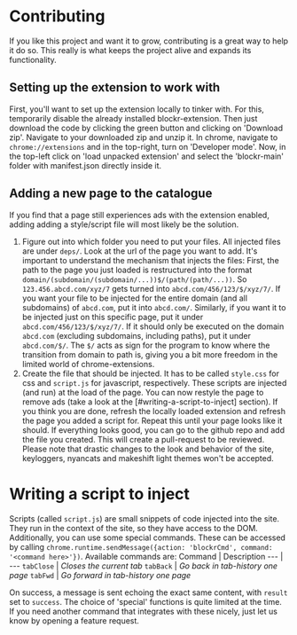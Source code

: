 # Contributing
If you like this project and want it to grow, contributing is a great way to help it do so. This really is what keeps the project alive and expands its functionality.

## Setting up the extension to work with
First, you'll want to set up the extension locally to tinker with. For this, temporarily disable the already installed blockr-extension. Then just download the code by clicking the green button and clicking on 'Download zip'. Navigate to your downloaded zip and unzip it. In chrome, navigate to `chrome://extensions` and in the top-right, turn on 'Developer mode'. Now, in the top-left click on 'load unpacked extension' and select the 'blockr-main' folder with manifest.json directly inside it.

## Adding a new page to the catalogue
If you find that a page still experiences ads with the extension enabled, adding adding a style/script file will most likely be the solution.
1. Figure out into which folder you need to put your files. All injected files are under `deps/`. Look at the url of the page you want to add. It's important to understand the mechanism that injects the files: First, the path to the page you just loaded is restructured into the format `domain/(subdomain/(subdomain/...))$/(path/(path/...))`. So `123.456.abcd.com/xyz/7` gets turned into `abcd.com/456/123/$/xyz/7/`. If you want your file to be injected for the entire domain (and all subdomains) of `abcd.com`, put it into `abcd.com/`. Similarly, if you want it to be injected just on this specific page, put it under `abcd.com/456/123/$/xyz/7/`. If it should only be executed on the domain `abcd.com` (excluding subdomains, including paths), put it under `abcd.com/$/`. The `$/` acts as sign for the program to know where the transition from domain to path is, giving you a bit more freedom in the limited world of chrome-extensions.
2. Create the file that should be injected. It has to be called `style.css` for css and `script.js` for javascript, respectively. These scripts are injected (and run) at the load of the page. You can now restyle the page to remove ads (take a look at the [#writing-a-script-to-inject] section). If you think you are done, refresh the locally loaded extension and refresh the page you added a script for. Repeat this until your page looks like it should. If everything looks good, you can go to the github repo and add the file you created. This will create a pull-request to be reviewed. Please note that drastic changes to the look and behavior of the site, keyloggers, nyancats and makeshift light themes won't be accepted.

# Writing a script to inject
Scripts (called `script.js`) are small snippets of code injected into the site. They run in the context of the site, so they have access to the DOM. Additionally, you can use some special commands. These can be accessed by calling `chrome.runtime.sendMessage({action: 'blockrCmd', command: '<command here>'})`.
Available commands are:
Command | Description
--- | ---
`tabClose` | _Closes the current tab_
`tabBack` | _Go back in tab-history one page_
`tabFwd` | _Go forward in tab-history one page_

On success, a message is sent echoing the exact same content, with `result` set to `success`. The choice of 'special' functions is quite limited at the time. If you need another command that integrates with these nicely, just let us know by opening a feature request.
